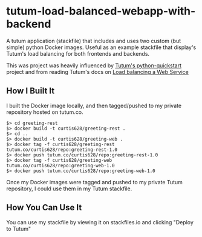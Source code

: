 # tutum-load-balanced-webapp-with-backend
A tutum application (stackfile) that includes and uses two custom (but simple) python Docker images. Useful as an example stackfile that display's Tutum's load balancing for both frontends and backends.

This was project was heavily influenced by [Tutum's python-quickstart](https://github.com/tutumcloud/quickstart-python) project and from reading Tutum's docs on [Load balancing a Web Service](https://support.tutum.co/support/solutions/articles/5000050235-load-balancing-a-web-service)

## How I Built It
I built the Docker image locally, and then tagged/pushed to my private repository hosted on tutum.co.

```
$> cd greeting-rest
$> docker build -t curtis628/greeting-rest .
$> cd ..
$> docker build -t curtis628/greeting-web .
$> docker tag -f curtis628/greeting-rest tutum.co/curtis628/repo:greeting-rest-1.0
$> docker push tutum.co/curtis628/repo:greeting-rest-1.0
$> docker tag -f curtis628/greeting-web tutum.co/curtis628/repo:greeting-web-1.0
$> docker push tutum.co/curtis628/repo:greeting-web-1.0 
```

Once my Docker images were tagged and pushed to my private Tutum repository, I could use them in my Tutum stackfile.

## How You Can Use It
You can use my stackfile by viewing it on stackfiles.io and clicking "Deploy to Tutum"
